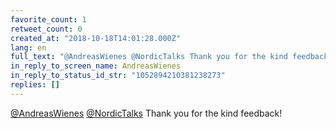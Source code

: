 ```yaml
---
favorite_count: 1
retweet_count: 0
created_at: "2018-10-18T14:01:28.000Z"
lang: en
full_text: "@AndreasWienes @NordicTalks Thank you for the kind feedback!"
in_reply_to_screen_name: AndreasWienes
in_reply_to_status_id_str: "1052894210381238273"
replies: []
---
```


[@AndreasWienes](https://twitter.com/AndreasWienes)
[@NordicTalks](https://twitter.com/NordicTalks) Thank you for the kind feedback!
